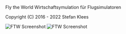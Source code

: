 Fly the World Wirtschaftsymulation für Flugsimulatoren

Copyright (C) 2016 - 2022 Stefan Klees

<img src="http://street68.de/images/dev/ftw-github.jpg" alt="FTW Screenshot"> 

<img src="http://street68.de/images/dev/ftw-github-auftaege.jpg" alt="FTW Screenshot"> 

